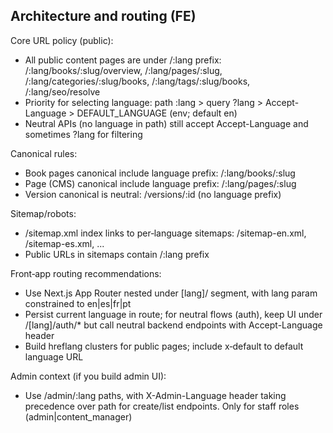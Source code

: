 ## Architecture and routing (FE)

Core URL policy (public):

- All public content pages are under /:lang prefix: /:lang/books/:slug/overview, /:lang/pages/:slug, /:lang/categories/:slug/books, /:lang/tags/:slug/books, /:lang/seo/resolve
- Priority for selecting language: path :lang > query ?lang > Accept-Language > DEFAULT_LANGUAGE (env; default en)
- Neutral APIs (no language in path) still accept Accept-Language and sometimes ?lang for filtering

Canonical rules:

- Book pages canonical include language prefix: /:lang/books/:slug
- Page (CMS) canonical include language prefix: /:lang/pages/:slug
- Version canonical is neutral: /versions/:id (no language prefix)

Sitemap/robots:

- /sitemap.xml index links to per‑language sitemaps: /sitemap-en.xml, /sitemap-es.xml, ...
- Public URLs in sitemaps contain /:lang prefix

Front‑app routing recommendations:

- Use Next.js App Router nested under [lang]/ segment, with lang param constrained to en|es|fr|pt
- Persist current language in route; for neutral flows (auth), keep UI under /[lang]/auth/\* but call neutral backend endpoints with Accept-Language header
- Build hreflang clusters for public pages; include x‑default to default language URL

Admin context (if you build admin UI):

- Use /admin/:lang paths, with X-Admin-Language header taking precedence over path for create/list endpoints. Only for staff roles (admin|content_manager)
